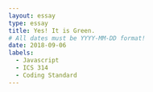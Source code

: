 ```yaml
---
layout: essay
type: essay
title: Yes! It is Green.
# All dates must be YYYY-MM-DD format!
date: 2018-09-06
labels: 
  - Javascript
  - ICS 314
  - Coding Standard
---
```



##
